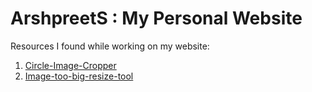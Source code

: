# ArshpreetS : My Personal Website

Resources I found while working on my website:
1. [Circle-Image-Cropper](https://crop-circle.imageonline.co/)
2. [Image-too-big-resize-tool](https://www.befunky.com/create/resize-image/)

